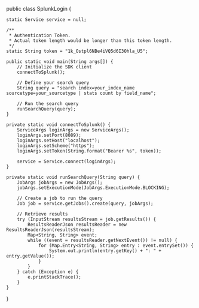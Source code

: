 public class SplunkLogin {

    static Service service = null;

    /**
     * Authentication Token.
     * Actual token length would be longer than this token length.
     */
    static String token = "1k_Ostpl6NBe4iVQ5d6I3Ohla_U5";
    
    public static void main(String args[]) {
        // Initialize the SDK client
        connectToSplunk();
        
        // Define your search query
        String query = "search index=your_index_name sourcetype=your_sourcetype | stats count by field_name";

        // Run the search query
        runSearchQuery(query);
    }

    private static void connectToSplunk() {
        ServiceArgs loginArgs = new ServiceArgs();
        loginArgs.setPort(8089);
        loginArgs.setHost("localhost");
        loginArgs.setScheme("https");
        loginArgs.setToken(String.format("Bearer %s", token));

        service = Service.connect(loginArgs);
    }

    private static void runSearchQuery(String query) {
        JobArgs jobArgs = new JobArgs();
        jobArgs.setExecutionMode(JobArgs.ExecutionMode.BLOCKING);
        
        // Create a job to run the query
        Job job = service.getJobs().create(query, jobArgs);
        
        // Retrieve results
        try (InputStream resultsStream = job.getResults()) {
            ResultsReaderJson resultsReader = new ResultsReaderJson(resultsStream);
            Map<String, String> event;
            while ((event = resultsReader.getNextEvent()) != null) {
                for (Map.Entry<String, String> entry : event.entrySet()) {
                    System.out.println(entry.getKey() + ": " + entry.getValue());
                }
            }
        } catch (Exception e) {
            e.printStackTrace();
        }
    }
}
